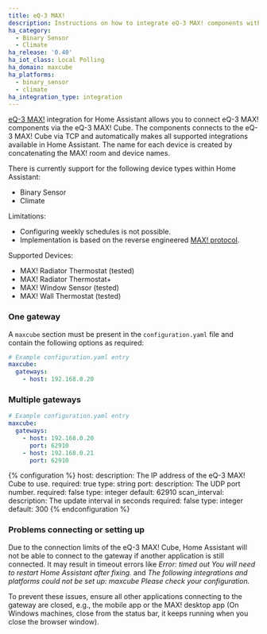 ```yaml
---
title: eQ-3 MAX!
description: Instructions on how to integrate eQ-3 MAX! components with Home Assistant via eQ-3 MAX! Cube.
ha_category:
  - Binary Sensor
  - Climate
ha_release: '0.40'
ha_iot_class: Local Polling
ha_domain: maxcube
ha_platforms:
  - binary_sensor
  - climate
ha_integration_type: integration
---
```


[eQ-3 MAX!](https://www.eq-3.com/products/homematic/detail/max-cube-lan-gateway.html) integration for Home Assistant allows you to connect eQ-3 MAX! components via the eQ-3 MAX! Cube. The components connects to the eQ-3 MAX! Cube via TCP and automatically makes all supported integrations available in Home Assistant. The name for each device is created by concatenating the MAX! room and device names.

There is currently support for the following device types within Home Assistant:

- Binary Sensor
- Climate

Limitations:

- Configuring weekly schedules is not possible.
- Implementation is based on the reverse engineered [MAX! protocol](https://github.com/Bouni/max-cube-protocol).

Supported Devices:

- MAX! Radiator Thermostat (tested)
- MAX! Radiator Thermostat+
- MAX! Window Sensor (tested)
- MAX! Wall Thermostat (tested)

### One gateway

A `maxcube` section must be present in the `configuration.yaml` file and contain the following options as required:

```yaml
# Example configuration.yaml entry
maxcube:
  gateways:
    - host: 192.168.0.20
```

### Multiple gateways

```yaml
# Example configuration.yaml entry
maxcube:
  gateways:
    - host: 192.168.0.20
      port: 62910
    - host: 192.168.0.21
      port: 62910
```

{% configuration %}
  host:
    description: The IP address of the eQ-3 MAX! Cube to use.
    required: true
    type: string
  port:
    description: The UDP port number.
    required: false
    type: integer
    default: 62910
  scan_interval:
    description: The update interval in seconds
    required: false
    type: integer
    default: 300
{% endconfiguration %}

### Problems connecting or setting up 

Due to the connection limits of the eQ-3 MAX! Cube, Home Assistant will not be able to connect to the gateway if another application is still connected. It may result in timeout errors like _Error: timed out You will need to restart Home Assistant after fixing._ and  _The following integrations and platforms could not be set up: maxcube Please check your configuration._

To prevent these issues, ensure all other applications connecting to the gateway are closed, e.g., the mobile app or the MAX! desktop app (On Windows machines, close from the status bar, it keeps running when you close the browser window).
